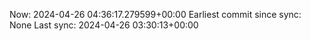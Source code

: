Now: 2024-04-26 04:36:17.279599+00:00 Earliest commit since sync: None Last sync: 2024-04-26 03:30:13+00:00
